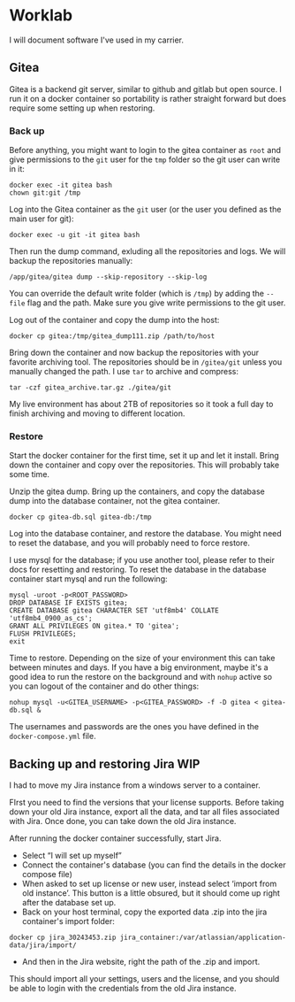 # Worklab

I will document software I've used in my carrier. 

## Gitea
Gitea is a backend git server, similar to github and gitlab but open source. I run it on a docker container so portability is rather straight forward but does require some setting up when restoring. 

### Back up

Before anything, you might want to login to the gitea container as `root` and give permissions to the `git` user for the `tmp` folder so the git user can write in it:

```plaintext
docker exec -it gitea bash
chown git:git /tmp
```

Log into the Gitea container as the `git` user (or the user you defined as the main user for git):

```plaintext
docker exec -u git -it gitea bash
```

Then run the dump command, exluding all the repositories and logs. We will backup the repositories manually:

```plaintext
/app/gitea/gitea dump --skip-repository --skip-log
```

You can override the default write folder (which is `/tmp`) by adding the `--file` flag and the path. Make sure you give write permissions to the git user.

Log out of the container and copy the dump into the host:

```plaintext
docker cp gitea:/tmp/gitea_dump111.zip /path/to/host
```

Bring down the container and now backup the repositories with your favorite archiving tool. The repositories should be in `/gitea/git` unless you manually changed the path. I use `tar` to archive and compress:

```plaintext
tar -czf gitea_archive.tar.gz ./gitea/git
```

My live environment has about 2TB of repositories so it took a full day to finish archiving and moving to different location.

### Restore

Start the docker container for the first time, set it up and let it install. Bring down the container and copy over the repositories. This will probably take some time.

Unzip the gitea dump. Bring up the containers, and copy the database dump into the database container, not the gitea container.

```plaintext
docker cp gitea-db.sql gitea-db:/tmp
```

Log into the database container, and restore the database. You might need to reset the database, and you will probably need to force restore.

I use mysql for the database; if you use another tool, please refer to their docs for resetting and restoring. To reset the database in the database container start mysql and run the following:

```plaintext
mysql -uroot -p<ROOT_PASSWORD>
DROP DATABASE IF EXISTS gitea; 
CREATE DATABASE gitea CHARACTER SET 'utf8mb4' COLLATE 'utf8mb4_0900_as_cs'; 
GRANT ALL PRIVILEGES ON gitea.* TO 'gitea'; 
FLUSH PRIVILEGES; 
exit
```

Time to restore. Depending on the size of your environment this can take between minutes and days. If you have a big environment, maybe it's a good idea to run the restore on the background and with `nohup` active so you can logout of the container and do other things:

```plaintext
nohup mysql -u<GITEA_USERNAME> -p<GITEA_PASSWORD> -f -D gitea < gitea-db.sql &
```

The usernames and passwords are the ones you have defined in the `docker-compose.yml` file.

## Backing up and restoring Jira WIP

I had to move my Jira instance from a windows server to a container.

FIrst you need to find the versions that your license supports. Before taking down your old Jira instance, export all the data, and tar all files associated with Jira. Once done, you can take down the old Jira instance. 

After running the docker container successfully, start Jira.

-   Select “I will set up myself”
-   Connect the container's database (you can find the details in the docker compose file)
-   When asked to set up license or new user, instead select ‘import from old instance’. This button is a little obsured, but it should come up right after the database set up.
-   Back on your host terminal, copy the exported data .zip into the jira container's import folder:

```plaintext
docker cp jira_30243453.zip jira_container:/var/atlassian/application-data/jira/import/
```

-   And then in the Jira website, right the path of the .zip and import.

This should import all your settings, users and the license, and you should be able to login with the credentials from the old Jira instance.
